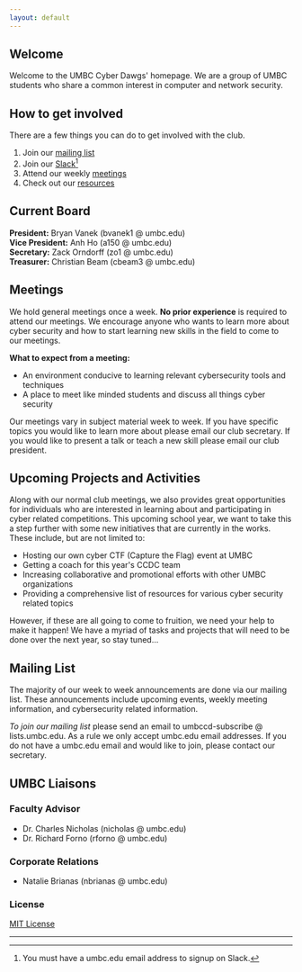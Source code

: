 ```yaml
---
layout: default
---
```


## Welcome

Welcome to the UMBC Cyber Dawgs' homepage. We are a group of UMBC students who
share a common interest in computer and network security. 


## How to get involved 

There are a few things you can do to get involved with the club. 
 
1. Join our [mailing list](#mailinglist)
2. Join our [Slack](https://umbccd.slack.com)[^1]
3. Attend our weekly [meetings](#meetings)
4. Check out our [resources](resources/)

## Current Board

**President:** Bryan Vanek (bvanek1 @ umbc.edu)  
**Vice President:** Anh Ho (a150 @ umbc.edu)  
**Secretary:** Zack Orndorff (zo1 @ umbc.edu)  
**Treasurer:** Christian Beam (cbeam3 @ umbc.edu)  

## Meetings<a name="meetings"><a> 

We hold general meetings once a week. **No prior experience** is required to
attend our meetings. We encourage anyone who wants to learn more about cyber
security and how to start learning new skills in the field to come to our
meetings.

**What to expect from a meeting:**

* An environment conducive to learning relevant cybersecurity tools and
techniques
* A place to meet like minded students and discuss all things cyber security 


Our meetings vary in subject material week to week. If you have specific topics
you would like to learn more about please email our club secretary. If you
would like to present a talk or teach a new skill please email our club
president.

## Upcoming Projects and Activities

Along with our normal club meetings, we also provides great opportunities
for individuals who are interested in learning about and participating in
cyber related competitions. This upcoming school year, we want to take this a
step further with some new initiatives that are currently in the works. These
include, but are not limited to:

* Hosting our own cyber CTF (Capture the Flag) event at UMBC
* Getting a coach for this year's CCDC team
* Increasing collaborative and promotional efforts with other UMBC organizations
* Providing a comprehensive list of resources for various cyber security related topics

However, if these are all going to come to fruition, we need your help to
make it happen! We have a myriad of tasks and projects that will need to be done
over the next year, so stay tuned...

## Mailing List<a name="mailinglist"><a> 

The majority of our week to week announcements are done via our mailing list.
These announcements include upcoming events, weekly meeting information, and
cybersecurity related information. 

*To join our mailing list* please send an email to
umbccd-subscribe @ lists.umbc.edu. As a rule we only accept umbc.edu email
addresses. If you do not have a umbc.edu email and would like to join, please
contact our secretary.


## UMBC Liaisons

### Faculty Advisor 
 
* Dr. Charles Nicholas (nicholas @ umbc.edu)  
* Dr. Richard Forno (rforno @ umbc.edu)  

### Corporate Relations
*  Natalie Brianas (nbrianas @ umbc.edu) 


### License

[MIT License](http://umbccyberdawgs.github.io/LICENSE.txt)

---
[^1]: You must have a umbc.edu email address to signup on Slack.
